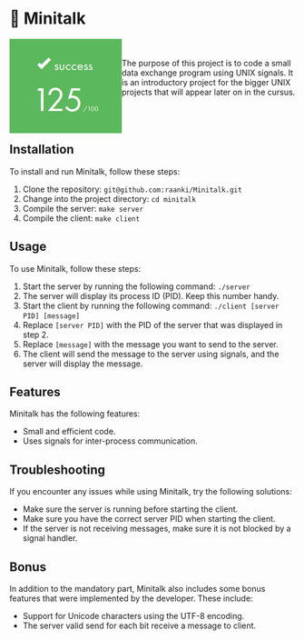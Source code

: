 # 📶 Minitalk
<p>
  <img src="Score_Minitalk.png" alt="Score Minitalk 125/100" align="left">

 <br><br>
The purpose of this project is to code a small data exchange program using UNIX signals.
It is an introductory project for the bigger UNIX projects that will appear later on in the cursus. 
<br><br>
<br><br>
</p>

## Installation

To install and run Minitalk, follow these steps:

1. Clone the repository: `git@github.com:raanki/Minitalk.git`
2. Change into the project directory: `cd minitalk`
3. Compile the server: `make server`
4. Compile the client: `make client`

## Usage

To use Minitalk, follow these steps:

1. Start the server by running the following command: `./server`
2. The server will display its process ID (PID). Keep this number handy.
3. Start the client by running the following command: `./client [server PID] [message]`
4. Replace `[server PID]` with the PID of the server that was displayed in step 2.
5. Replace `[message]` with the message you want to send to the server.
6. The client will send the message to the server using signals, and the server will display the message.

## Features

Minitalk has the following features:

- Small and efficient code.
- Uses signals for inter-process communication.

## Troubleshooting

If you encounter any issues while using Minitalk, try the following solutions:

- Make sure the server is running before starting the client.
- Make sure you have the correct server PID when starting the client.
- If the server is not receiving messages, make sure it is not blocked by a signal handler.

## Bonus

In addition to the mandatory part, Minitalk also includes some bonus features that were implemented by the developer. These include:

- Support for Unicode characters using the UTF-8 encoding.
- The server valid send for each bit receive a message to client.


